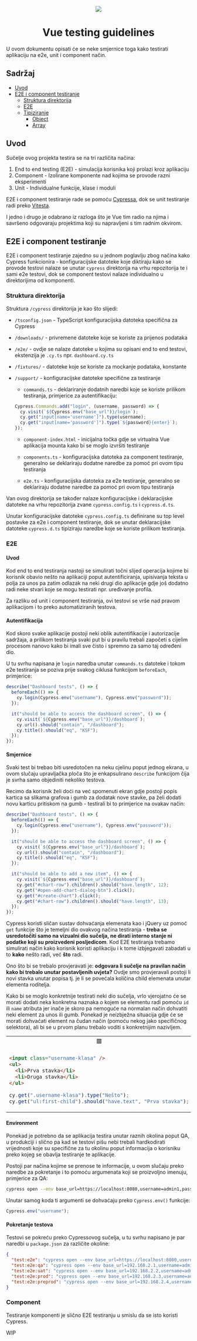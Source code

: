 <div align="center">
  <img src="https://user-images.githubusercontent.com/36193643/205978239-f29e0f55-a561-4b90-931c-066045662f9b.png" />
</div>

<h1 align=center>Vue testing guidelines</h1>

U ovom dokumentu opisati će se neke smjernice toga kako testirati aplikaciju na e2e, unit i component način.

## Sadržaj

- [Uvod](#uvod)
- [E2E i component testiranje](#e2e-i-component-testiranje)
  - [Struktura direktorija](#struktura-direktorija)
  - [E2E](#e2e)
  * [Tipiziranje](#tipiziranje)
    - [Object](#object)
    - [Array](#array)

## Uvod

Sučelje ovog projekta testira se na tri različita načina:

1. End to end testing (E2E) - simulacija korisnika koji prolazi kroz aplikaciju
2. Component - Izolirane komponente nad kojima se provode razni eksperimenti
3. Unit - Individualne funkcije, klase i moduli

E2E i component testiranje rade se pomoću [Cypressa](https://www.cypress.io/), dok se unit testiranje radi preko [Vitesta](https://vitest.dev/).

I jedno i drugo je odabrano iz razloga što je Vue tim radio na njima i savršeno odgovaraju projektima koji su napravljeni s tim radnim okvirom.

## E2E i component testiranje

E2E i component testiranje zajedno su u jednom poglavlju zbog načina kako Cypress funkcionira - konfiguracijske datoteke koje diktiraju kako se provode testovi nalaze se unutar `cypress` direktorija na vrhu repozitorija te i sami e2e testovi, dok se component testovi nalaze individualno u direktorijima od komponenti.

### Struktura direktorija

Struktura `/cypress` direktorija je kao što slijedi:

- `/tsconfig.json` - TypeScript konfiguracijska datoteka specifična za Cypress

- `/downloads/` - privremene datoteke koje se koriste za prijenos podataka

- `/e2e/` - ovdje se nalaze datoteke u kojima su opisani end to end testovi, ekstenzija je `.cy.ts` npr. `dashboard.cy.ts`

- `/fixtures/` - datoteke koje se koriste za mockanje podataka, konstante

- `/support/` - konfiguracijske datoteke specifične za testiranje

  - `commands.ts` - deklariranje dodatnih naredbi koje se koriste prilikom testiranja, primjerice za autentifikaciju:

  ```ts
  Cypress.Commands.add("login", (username, password) => {
    cy.visit(`${Cypress.env("base_url")}/login`);
    cy.get("input[name='username']").type(username);
    cy.get("input[name='password']").type(`${password}{enter}`);
  });
  ```

  - `component-index.html` - inicijalna točka gdje se virtualna Vue aplikacija mounta kako bi se moglo izvršiti testiranje

  - `components.ts` - konfiguracijska datoteka za component testiranje, generalno se deklariraju dodatne naredbe za pomoć pri ovom tipu testiranja

  - `e2e.ts` - konfiguracijska datoteka za e2e testiranje, generalno se deklariraju dodatne naredbe za pomoć pri ovom tipu testiranja

Van ovog direktorija se također nalaze konfiguracijske i deklaracijske datoteke na vrhu repozitorija zvane `cypress.config.ts` i `cypress.d.ts`.

Unutar konfiguracijske datoteke `cypress.config.ts` definirane su top level postavke za e2e i component testiranje, dok se unutar deklaracijske datoteke `cypress.d.ts` tipiziraju naredbe koje se koriste prilikom testiranja.

### E2E

#### Uvod

Kod end to end testiranja nastoji se simulirati točni slijed operacija kojime bi korisnik obavio nešto na aplikaciji poput autentificiranja, upisivanja teksta u polja za unos pa zatim odlazak na neki drugi dio aplikacije gdje još dodatno radi neke stvari koje se mogu testirati npr. uređivanje profila.

Za razliku od unit i component testiranja, ovi testovi se vrše nad pravom aplikacijom i to preko automatiziranih testova.

#### Autentifikacija

Kod skoro svake aplikacije postoji neki oblik autentifikacije i autorizacije sadržaja, a prilikom testiranja svaki put bi u pravilu trebali započeti s cijelim procesom nanovo kako bi imali sve čisto i spremno za samo taj određeni dio.

U tu svrhu napisana je `login` naredba unutar `commands.ts` datoteke i tokom e2e testiranja se poziva prije svakog ciklusa funkcijom `beforeEach`, primjerice:

```ts
describe("Dashboard tests", () => {
  beforeEach(() => {
    cy.login(Cypress.env("username"), Cypress.env("password"));
  });

  it("should be able to access the dashboard screen", () => {
    cy.visit(`${Cypress.env("base_url")}/dashboard`);
    cy.url().should("contain", "/dashboard");
    cy.title().should("eq", "KSF");
  });
});
```

#### Smjernice

Svaki test bi trebao biti usredotočen na neku cjelinu poput jednog ekrana, u ovom slučaju upravljačka ploča što je enkapsulirano `describe` funkcijom čija je svrha samo objediniti nekoliko testova.

Recimo da korisnik želi doći na već spomenuti ekran gdje postoji popis kartica sa slikama grafova i gumb za dodatak nove stavke, pa želi dodati novu karticu pritiskom na gumb - testirali bi to primjerice na ovakav način:

```ts
describe("Dashboard tests", () => {
  beforeEach(() => {
    cy.login(Cypress.env("username"), Cypress.env("password"));
  });

  it("should be able to access the dashboard screen", () => {
    cy.visit(`${Cypress.env("base_url")}/dashboard`);
    cy.url().should("contain", "/dashboard");
    cy.title().should("eq", "KSF");
  });

  it("should be able to add a new item", () => {
    cy.visit(`${Cypress.env("base_url")}/dashboard`);
    cy.get("#chart-row").children().should("have.length", 12);
    cy.get("#open-add-chart-dialog-btn").click();
    cy.get("#create-chart").click();
    cy.get("#chart-row").children().should("have.length", 13);
  });
});
```

Cypress koristi sličan sustav dohvaćanja elemenata kao i jQuery uz pomoć `get` funkcije što je temeljni dio ovakvog načina testiranja - **treba se usredotočiti samo na vizualni dio sučelja, ne dirati interno stanje ni podatke koji su proizvedeni posljedicom**. Kod E2E testiranja trebamo simulirati način kako korisnik koristi aplikaciju i k tome izbjegavati zabadati u to **kako** nešto radi, već **što** radi.

Ono što bi se trebalo provjeravati je: **odgovara li sučelje na pravilan način kako bi trebalo unutar postavljenih uvjeta?** Ovdje smo provjeravali postoji li novi stavka unutar popisa tj. je li se povećala količina child elemenata unutar elementa roditelja.

Kako bi se moglo konkretnije testirati neki dio sučelja, vrlo vjerojatno će se morati dodati neka konkretna naznaka o kojem se elementu radi pomoću `id` ili `name` atributa jer inače je skoro pa nemoguće na normalan način dohvatiti neki element za unos ili gumb. Ponekad je neizbježna situacija gdje će se morati dohvaćati element na čudan način (pomoću nekog jako specifičnog selektora), ali bi se u prvom planu trebalo voditi s konkretnijim nazivljem.

<table>
<tr align="center">
<td> 🟥 </td> <td> 🟩 </td>
</tr>
<tr>
<tr>
<td>

```html
<input class="username-klasa" />
<ul>
  <li>Prva stavka</li>
  <li>Druga stavka</li>
</ul>
```

```ts
cy.get(".username-klasa").type("Nešto");
cy.get("ul:first-child").should("have.text", "Prva stavka");
```

</td>
<td>

```html
<input name="username" />
<ul>
  <li id="prva-stavka">Prva stavka</li>
  <li>Druga stavka</li>
</ul>
```

```ts
cy.get("input[name='username']").type("Nešto");
cy.get("#prva-stavka").should("have.text", "Prva stavka");
```

</td>
</tr>
</table>

#### Environment

Ponekad je potrebno da se aplikacija testira unutar raznih okolina poput QA, u produkciji i slično pa kad se testovi pišu nebi trebali hardkodirati vrijednosti koje su specifične za tu okolinu poput informacija o korisniku preko kojeg se obavlja testiranje te aplikacije.

Postoji par načina kojime se prenose te informacije, u ovom slučaju preko naredbe za pokretanje i to pomoću argumenata koji se proizvoljno imenuju, primjerice za QA:

```bash
cypress open --env base_url=https://localhost:8080,username=admin1,password=admin1
```

Unutar samog koda ti argumenti se dohvaćaju preko `Cypress.env()` funkcije:

```ts
Cypress.env("username");
```

#### Pokretanje testova

Testovi se pokreću preko Cypressovog sučelja, u tu svrhu napisano je par naredbi u `package.json` za različite okoline:

```json
{
  "test:e2e": "cypress open --env base_url=https://localhost:8080,username=admin1,password=123",
  "test:e2e:qa": "cypress open --env base_url=192.168.2.1,username=admin1,password=123",
  "test:e2e:uat": "cypress open --env base_url=192.168.2.2,username=admin1,password=123",
  "test:e2e:prod": "cypress open --env base_url=192.168.2.3,username=admin1,password=123",
  "test:e2e:preprod": "cypress open --env base_url=192.168.2.4,username=admin1,password=123"
}
```

### Component

Testiranje komponenti je slično E2E testiranju u smislu da se isto koristi Cypress.

WIP
